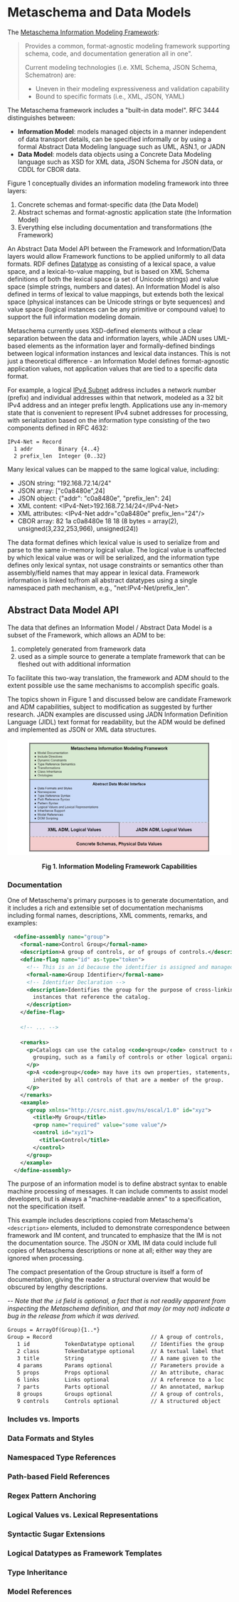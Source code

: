 # Metaschema and Data Models

The [Metaschema Information Modeling Framework](https://pages.nist.gov/metaschema/):

> Provides a common, format-agnostic modeling framework supporting schema, code,
> and documentation generation all in one".
>
> Current modeling technologies (i.e. XML Schema, JSON Schema, Schematron) are:
> * Uneven in their modeling expressiveness and validation capability
> * Bound to specific formats (i.e., XML, JSON, YAML)

The Metaschema framework includes a "built-in data model". RFC 3444 distinguishes between:
* **Information Model**: models managed objects in a manner independent of data transport details,
can be specified informally or by using a formal Abstract Data Modeling language such as UML, ASN.1, or JADN
* **Data Model**: models data objects using a Concrete Data Modeling language such as XSD for XML data,
JSON Schema for JSON data, or CDDL for CBOR data.

Figure 1 conceptually divides an information modeling framework into three layers:
1. Concrete schemas and format-specific data (the Data Model)
2. Abstract schemas and format-agnostic application state (the Information Model)
3. Everything else including documentation and transformations (the Framework)

An Abstract Data Model API between the Framework and Information/Data layers would
allow Framework functions to be applied uniformly to all data formats.  RDF defines
[Datatype](https://www.w3.org/TR/rdf12-concepts/#section-Datatypes) as consisting of
a lexical space, a value space, and a lexical-to-value mapping, but is based on XML Schema
definitions of both the lexical space (a set of Unicode strings) and value space (simple
strings, numbers and dates). An Information Model is also defined in terms of lexical
to value mappings, but extends both the lexical space (physical instances can be
Unicode strings or byte sequences) and value space (logical instances can be any primitive
or compound value) to support the full information modeling domain.

Metaschema currently uses XSD-defined elements without a clear separation between
the data and information layers, while JADN uses UML-based elements as the information
layer and formally-defined bindings between logical information instances
and lexical data instances. This is not just a theoretical difference - an
Information Model defines format-agnostic application values, not application values
that are tied to a specific data format.

For example, a logical [IPv4 Subnet](https://www.rfc-editor.org/rfc/rfc4632.html#section-3.1)
address includes a network number (prefix) and individual addresses within that network,
modeled as a 32 bit IPv4 address and an integer prefix length. Applications use any in-memory state
that is convenient to represent IPv4 subnet addresses for processing, with serialization based on
the information type consisting of the two components defined in RFC 4632:
```
IPv4-Net = Record
  1 addr        Binary {4..4}
  2 prefix_len  Integer {0..32}
```
Many lexical values can be mapped to the same logical value, including:
* JSON string: "192.168.72.14/24"
* JSON array: ["c0a8480e",24]
* JSON object: {"addr": "c0a8480e", "prefix_len": 24]
* XML content: \<IPv4-Net\>192.168.72.14/24\</IPv4-Net\>
* XML attributes: \<IPv4-Net addr="c0a8480e" prefix_len="24"/\>
* CBOR array: 82 1a c0a8480e 18 18 (8 bytes = array(2), unsigned(3,232,253,966), unsigned(24))

The data format defines which lexical value is used to serialize from and parse to the same in-memory
logical value. The logical value is unaffected by which lexical value was or will be serialized, and
the information type defines only lexical syntax, not usage constraints or semantics other than
assembly/field names that may appear in lexical data. Framework information is linked to/from all
abstract datatypes using a single namespaced path mechanism, e.g., "net:IPv4-Net/prefix_len".

## Abstract Data Model API

The data that defines an Information Model / Abstract Data Model is a subset of the Framework,
which allows an ADM to be:
1) completely generated from framework data
2) used as a simple source to generate a template framework that can be fleshed out with additional information

To facilitate this two-way translation, the framework and ADM should to the extent possible use the same
mechanisms to accomplish specific goals.

The topics shown in Figure 1 and discussed below are candidate Framework and ADM capabilities,
subject to modification as suggested by further research. JADN examples are discussed using
JADN Information Definition Language (JIDL) text format for readability,
but the ADM would be defined and implemented as JSON or XML data structures.

![Metaschema Framework Diagram](../../Images/metaschema-framework.jpg)
**<div align="center">Fig 1. Information Modeling Framework Capabilities</div>**

### Documentation
One of Metaschema's primary purposes is to generate documentation, and it includes a rich and extensible
set of documentation mechanisms including formal names, descriptions, XML comments, remarks, and examples:
```xml
  <define-assembly name="group">
    <formal-name>Control Group</formal-name>
    <description>A group of controls, or of groups of controls.</description>
    <define-flag name="id" as-type="token">
      <!-- This is an id because the identifier is assigned and managed externally by humans. -->
      <formal-name>Group Identifier</formal-name>
      <!-- Identifier Declaration -->
      <description>Identifies the group for the purpose of cross-linking within the defining instance or from other
        instances that reference the catalog.
      </description>
    </define-flag>

    <!-- ... -->

    <remarks>
      <p>Catalogs can use the catalog <code>group</code> construct to organize related controls into a single
        grouping, such as a family of controls or other logical organizational structure.
      </p>
      <p>A <code>group</code> may have its own properties, statements, parameters, and references, which are
        inherited by all controls of that are a member of the group.
      </p>
    </remarks>
    <example>
      <group xmlns="http://csrc.nist.gov/ns/oscal/1.0" id="xyz">
        <title>My Group</title>
        <prop name="required" value="some value"/>
        <control id="xyz1">
          <title>Control</title>
        </control>
      </group>
    </example>
  </define-assembly>
```
The purpose of an information model is to define abstract syntax to enable machine processing of messages.
It can include comments to assist model developers, but is always a "machine-readable annex" to a specification,
not the specification itself.

This example includes descriptions copied from Metaschema's `<description>` elements, included to demonstrate
correspondence between framework and IM content, and truncated to emphasize that the IM is not the
documentation source.  The JSON or XML IM data could include full copies of Metaschema descriptions
or none at all; either way they are ignored when processing.

The compact presentation of the Group structure is itself a form of documentation, giving the reader a structural
overview that would be obscured by lengthy descriptions.

-- *Note that the `id` field is optional, a fact that is not readily apparent from inspecting the Metaschema definition,
and that may (or may not) indicate a bug in the release from which it was derived.*
```
Groups = ArrayOf(Group){1..*}
Group = Record                               // A group of controls,
   1 id           TokenDatatype optional     // Identifies the group
   2 class        TokenDatatype optional     // A textual label that
   3 title        String                     // A name given to the 
   4 params       Params optional            // Parameters provide a
   5 props        Props optional             // An attribute, charac
   6 links        Links optional             // A reference to a loc
   7 parts        Parts optional             // An annotated, markup
   8 groups       Groups optional            // A group of controls,
   9 controls     Controls optional          // A structured object 
```
### Includes vs. Imports

### Data Formats and Styles

### Namespaced Type References

### Path-based Field References

### Regex Pattern Anchoring

### Logical Values vs. Lexical Representations

### Syntactic Sugar Extensions

### Logical Datatypes as Framework Templates

### Type Inheritance

### Model References

